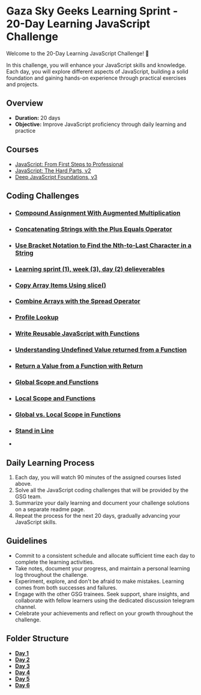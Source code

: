 
# Gaza Sky Geeks Learning Sprint - 20-Day Learning JavaScript Challenge

Welcome to the 20-Day Learning JavaScript Challenge! 🚀

In this challenge, you will enhance your JavaScript skills and knowledge. Each day, you will explore different aspects of JavaScript, building a solid foundation and gaining hands-on experience through practical exercises and projects.

## Overview
- **Duration:** 20 days
- **Objective:** Improve JavaScript proficiency through daily learning and practice


## Courses
 - [JavaScript: From First Steps to Professional](https://frontendmasters.com/courses/javascript-first-steps/)
 - [JavaScript: The Hard Parts, v2](https://frontendmasters.com/courses/javascript-hard-parts-v2/)
 - [Deep JavaScript Foundations, v3](https://frontendmasters.com/courses/deep-javascript-v3/)

## Coding Challenges
 - ### [Compound Assignment With Augmented Multiplication](https://www.freecodecamp.org/learn/javascript-algorithms-and-data-structures/basic-javascript/compound-assignment-with-augmented-multiplication)
 - ### [Concatenating Strings with the Plus Equals Operator](https://www.freecodecamp.org/learn/javascript-algorithms-and-data-structures/basic-javascript/concatenating-strings-with-the-plus-equals-operator)
 - ### [Use Bracket Notation to Find the Nth-to-Last Character in a String](https://www.freecodecamp.org/learn/javascript-algorithms-and-data-structures/basic-javascript/use-bracket-notation-to-find-the-nth-to-last-character-in-a-string)
 - ### [Learning sprint (1), week (3), day (2) delieverables](https://github.com/orjwan-alrajaby/gsg-QA-Nablus-training-2023/blob/main/learning-sprint-1/week1%20-%20javascript-from-first-steps-to-professional/day%202/tasks.md)
 - ### [Copy Array Items Using slice()](https://www.freecodecamp.org/learn/javascript-algorithms-and-data-structures/basic-data-structures/copy-array-items-using-slice)
 - ### [Combine Arrays with the Spread Operator](https://www.freecodecamp.org/learn/javascript-algorithms-and-data-structures/basic-data-structures/combine-arrays-with-the-spread-operator)
 - ### [Profile Lookup](https://www.freecodecamp.org/learn/javascript-algorithms-and-data-structures/basic-javascript/profile-lookup)
 - ### [Write Reusable JavaScript with Functions](https://www.freecodecamp.org/learn/javascript-algorithms-and-data-structures/basic-javascript/write-reusable-javascript-with-functions)
 - ### [Understanding Undefined Value returned from a Function](https://www.freecodecamp.org/learn/javascript-algorithms-and-data-structures/basic-javascript/understanding-undefined-value-returned-from-a-function)
 - ### [Return a Value from a Function with Return](https://www.freecodecamp.org/learn/javascript-algorithms-and-data-structures/basic-javascript/return-a-value-from-a-function-with-return)
 - ### [Global Scope and Functions](https://www.freecodecamp.org/learn/javascript-algorithms-and-data-structures/basic-javascript/global-scope-and-functions)
 - ### [Local Scope and Functions](https://www.freecodecamp.org/learn/javascript-algorithms-and-data-structures/basic-javascript/local-scope-and-functions)
 - ### [Global vs. Local Scope in Functions](https://www.freecodecamp.org/learn/javascript-algorithms-and-data-structures/basic-javascript/global-vs--local-scope-in-functions)
 - ### [Stand in Line](https://www.freecodecamp.org/learn/javascript-algorithms-and-data-structures/basic-javascript/stand-in-line)
 - 














## Daily Learning Process
1. Each day, you will watch 90 minutes of the assigned courses listed above.
2. Solve all the JavaScript coding challenges that will be provided by the GSG team.
3. Summarize your daily learning and document your challenge solutions on a separate readme page.
4. Repeat the process for the next 20 days, gradually advancing your JavaScript skills.



## Guidelines
- Commit to a consistent schedule and allocate sufficient time each day to complete the learning activities.
- Take notes, document your progress, and maintain a personal learning log throughout the challenge.
- Experiment, explore, and don't be afraid to make mistakes. Learning comes from both successes and failures.
- Engage with the other GSG trainees. Seek support, share insights, and collaborate with fellow learners using the dedicated discussion telegram channel.
- Celebrate your achievements and reflect on your growth throughout the challenge.

## Folder Structure
-  [**Day 1**](https://github.com/IsraaMShtayeh/Mastering-JavaScript-in-20-Days/edit/main/Day1.md)
-  [**Day 2**](https://github.com/IsraaMShtayeh/Mastering-JavaScript-in-20-Days/blob/main/Day2.md)
-  [**Day 3**](https://github.com/IsraaMShtayeh/Mastering-JavaScript-in-20-Days/blob/main/Day3.md)
- [**Day 4**](https://github.com/IsraaMShtayeh/Mastering-JavaScript-in-20-Days/blob/main/Day4.md)
- [**Day 5**](https://github.com/IsraaMShtayeh/Mastering-JavaScript-in-20-Days/blob/main/Day5.md)
- [**Day 6**](https://github.com/IsraaMShtayeh/Mastering-JavaScript-in-20-Days/blob/main/Day6.md)

